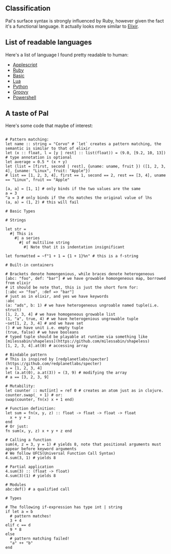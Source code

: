## Classification
Pal's surface syntax is strongly influenced by Ruby, however given the fact it's a functional language. It actually looks more similar to [Elixir](https://elixir-lang.org/). 


## List of readable languages

Here's a list of language I found pretty readable to human:
- [Applescript](https://macosxautomation.com/applescript/)
- [Ruby](https://www.ruby-lang.org/)
- [Basic](https://en.wikipedia.org/wiki/BASIC)
- [Lua](https://www.lua.org/)
- [Python](https://www.python.org/)
- [Groovy](https://groovy-lang.org/)
- [Powershell](https://learn.microsoft.com/en-us/powershell/)

## A taste of Pal

Here's some code that maybe of interest: 

```

# Pattern matching:
let name :: string = "Corvo" # `let` creates a pattern matching, the semantic is similar to that of elixir
let (x :: float, l = [y | rest] :: list(float)) = (9.0, [9.2, 10, 13]) # type annotation is optional
let average = 0.5 * (x + y)
let (list = [first, second | rest], {uname: uname, fruit }) ([1, 2, 3, 4], {uname: "Linux", fruit: "Apple"}) 
# list == [1, 2, 3, 4], first == 1, second == 2, rest == [3, 4], uname == "Linux", fruit == "Apple"

[a, a] = [1, 1] # only binds if the two values are the same
a = 3
^a = 3 # only binds if the rhs matches the original value of lhs
(a, a) = (1, 2) # this will fail

# Basic Types

# Strings

let str = 
  #| This is 
    #| a series
      #| of multiline string
        #| Note that it is indentation insignificant

let formatted = ~f"1 + 1 = {1 + 1}%n" # this is a f-string

# Built-in containers

# Brackets denote homongenious, while braces denote heterogeneous
[abc: "foo", def: "bar"] # we have growable homongeneous map, borrowed from elixir
# it should be note that, this is just the short form for:
[:abc => "foo", :def => "bar"]
# just as in elixir, and yes we have keywords
:abc
(a: "ads", b: 1) # we have heterogeneous ungroable named tuple(i.e. struct)
[1, 2, 3, 4] # we have homogeneous growable list 
(1, "a", true, 4) # we have heterogenious ungrowable tuple
~set[1, 2, 3, 4] # and we have set
() # we have unit i.e. empty tuple
(true, false) # we have booleans
# typed tuple should be playable at runtime via something like [milessabin/shapeless](https://github.com/milessabin/shapeless)
[1, 2, 3, 4].at(0) # accessing array 

# Bindable pattern
# This is inspired by [redplanetlabs/specter](https://github.com/redplanetlabs/specter)
a = [1, 2, 3, 4]
let (a.at(0), a.at(3)) = (3, 9) # modifying the array
# a == [3, 2, 3, 9]

# Mutability:
let counter :: mut[int] = ref 0 # creates an atom just as in clojure.
counter.swap(_ + 1) # or: 
swap(counter, fn(x) x + 1 end) 

# Function definition: 
let sum = fn(x, y, z) :: float -> float -> float -> float
  x + y + z
end
# Or just:
fn sum(x, y, z) x + y + z end

# Calling a function
sum(4, z = 3, y = 1) # yields 8, note that positional arguments must appear before keyword arguments
# We follow UFCS(Universal Function Call Syntax)
4.sum(3, 1) # yields 8

# Partial application
4.sum(3) :: (float -> float)
4.sum(3)(1) # yields 8

# Modules 
abc:def() # a qualified call

# Types

# The following if-expression has type int | string
if let a = b
  # pattern matches!
  3 + 4
elif c == d
  9 * 8
else
  # pattern matching failed!
  "a" ++ "b"
end

```

